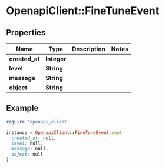 # OpenapiClient::FineTuneEvent

## Properties

| Name | Type | Description | Notes |
| ---- | ---- | ----------- | ----- |
| **created_at** | **Integer** |  |  |
| **level** | **String** |  |  |
| **message** | **String** |  |  |
| **object** | **String** |  |  |

## Example

```ruby
require 'openapi_client'

instance = OpenapiClient::FineTuneEvent.new(
  created_at: null,
  level: null,
  message: null,
  object: null
)
```

